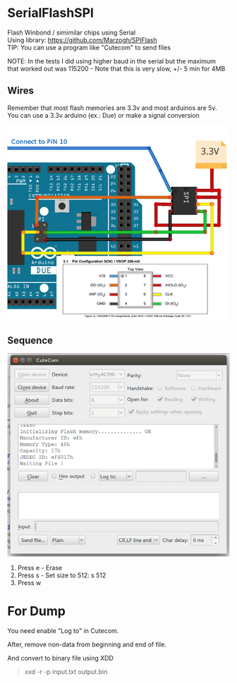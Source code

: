 SerialFlashSPI
===

Flash Winbond / simimilar chips using Serial  
Using library: https://github.com/Marzogh/SPIFlash  
TIP: You can use a program like "Cutecom" to send files  

NOTE: In the tests I did using higher baud in the serial but the maximum  
that worked out was 115200 - Note that this is very slow, +/- 5 min for 4MB 

## Wires
Remember that most flash memories are 3.3v and most arduinos are 5v. 
You can use a 3.3v arduino (ex.: Due) or make a signal conversion

![Diagram](/docs/diagram.png?raw=true "Diagram")

## Sequence

![Diagram](/docs/cute.png?raw=true "Diagram")


1. Press e - Erase
2. Press s - Set size to 512:  s 512
3. Press w


# For Dump

You need enable "Log to" in Cutecom.

After, remove non-data from beginning and end of file.

And convert to binary file using XDD

> xxd -r -p input.txt output.bin
